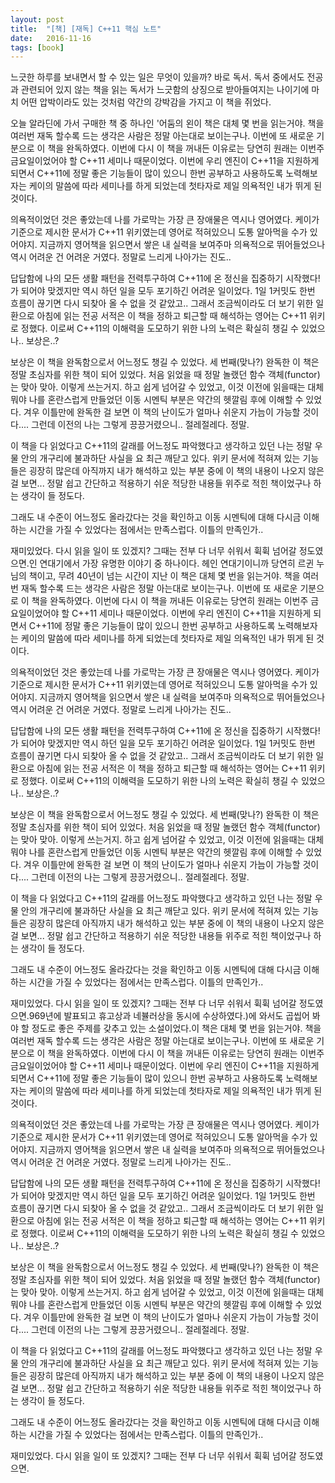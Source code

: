 ```yaml
---
layout: post
title:  "[책] [재독] C++11 핵심 노트"
date:   2016-11-16
tags: [book]
---
```


느긋한 하루를 보내면서 할 수 있는 일은 무엇이 있을까? 바로 독서. 독서 중에서도 전공과 관련되어 있지 않는 책을 읽는 독서가 느긋함의 상징으로 받아들여지는 나이기에 마치 어떤 압박이라도 있는 것처럼 약간의 강박감을 가지고 이 책을 쥐었다. 

  오늘 알라딘에 가서 구매한 책 중 하나인 '어둠의 왼이 책은 대체 몇 번을 읽는거야. 책을 여러번 재독 할수록 드는 생각은 사람은 정말 아는대로 보이는구나. 이번에 또 새로운 기분으로 이 책을 완독하였다. 이번에 다시 이 책을 꺼내든 이유로는 당연히 원래는 이번주 금요일이었어야 할 C++11 세미나 때문이었다. 이번에 우리 엔진이 C++11을 지원하게 되면서 C++11에 정말 좋은 기능들이 많이 있으니 한번 공부하고 사용하도록 노력해보자는 케이의 말씀에 따라 세미나를 하게 되었는데 첫타자로 제일 의욕적인 내가 뛰게 된 것이다. 

  의욕적이었던 것은 좋았는데 나를 가로막는 가장 큰 장애물은 역시나 영어였다. 케이가 기준으로 제시한 문서가 C++11 위키였는데 영어로 적혀있으니 도통 알아먹을 수가 있어야지. 지금까지 영어책을 읽으면서 쌓은 내 실력을 보여주마 의욕적으로 뛰어들었으나 역시 어려운 건 어려운 거였다. 정말로 느리게 나아가는 진도.. 

  답답함에 나의 모든 생활 패턴을 전력투구하여 C++11에 온 정신을 집중하기 시작했다! 가 되어야 맞겠지만 역시 하던 일을 모두 포기하긴 어려운 일이었다. 1일 1커밋도 한번 흐름이 끊기면 다시 되찾아 올 수 없을 것 같았고.. 그래서 조금씩이라도 더 보기 위한 일환으로 아침에 읽는 전공 서적은 이 책을 정하고 퇴근할 때 해석하는 영어는 C++11 위키로 정했다. 이로써 C++11의 이해력을 도모하기 위한 나의 노력은 확실히 챙길 수 있었으나.. 보상은..? 

  보상은 이 책을 완독함으로서 어느정도 챙길 수 있었다. 세 번째(맞나?) 완독한 이 책은 정말 초심자를 위한 책이 되어 있었다. 처음 읽었을 때 정말 놀랬던 함수 객체(functor)는 맞아 맞아. 이렇게 쓰는거지. 하고 쉽게 넘어갈 수 있었고, 이것 이전에 읽을때는 대체 뭐야 나를 혼란스럽게 만들었던 이동 시멘틱 부분은 약간의 헷깔림 후에 이해할 수 있었다. 겨우 이틀만에 완독한 걸 보면 이 책의 난이도가 얼마나 쉬운지 가늠이 가능할 것이다.... 그런데 이전의 나는 그렇게 끙끙거렸으니.. 절레절레다. 정말. 

  이 책을 다 읽었다고 C++11의 갈래를 어느정도 파악했다고 생각하고 있던 나는 정말 우물 안의 개구리에 불과하단 사실을 요 최근 깨닫고 있다. 위키 문서에 적혀져 있는 기능들은 굉장히 많은데 아직까지 내가 해석하고 있는 부분 중에 이 책의 내용이 나오지 않은 걸 보면... 정말 쉽고 간단하고 적용하기 쉬운 적당한 내용들 위주로 적힌 책이었구나 하는 생각이 들 정도다. 

  그래도 내 수준이 어느정도 올라갔다는 것을 확인하고 이동 시멘틱에 대해 다시금 이해하는 시간을 가질 수 있었다는 점에서는 만족스럽다. 이틀의 만족인가.. 

  재미있었다. 다시 읽을 일이 또 있겠지? 그때는 전부 다 너무 쉬워서 휙휙 넘어갈 정도였으면.인 연대기에서 가장 유명한 이야기 중 하나이다. 헤인 연대기이니까 당연히 르귄 누님의 책이고, 무려 40년이 넘는 시간이 지난 이 책은 대체 몇 번을 읽는거야. 책을 여러번 재독 할수록 드는 생각은 사람은 정말 아는대로 보이는구나. 이번에 또 새로운 기분으로 이 책을 완독하였다. 이번에 다시 이 책을 꺼내든 이유로는 당연히 원래는 이번주 금요일이었어야 할 C++11 세미나 때문이었다. 이번에 우리 엔진이 C++11을 지원하게 되면서 C++11에 정말 좋은 기능들이 많이 있으니 한번 공부하고 사용하도록 노력해보자는 케이의 말씀에 따라 세미나를 하게 되었는데 첫타자로 제일 의욕적인 내가 뛰게 된 것이다. 

  의욕적이었던 것은 좋았는데 나를 가로막는 가장 큰 장애물은 역시나 영어였다. 케이가 기준으로 제시한 문서가 C++11 위키였는데 영어로 적혀있으니 도통 알아먹을 수가 있어야지. 지금까지 영어책을 읽으면서 쌓은 내 실력을 보여주마 의욕적으로 뛰어들었으나 역시 어려운 건 어려운 거였다. 정말로 느리게 나아가는 진도.. 

  답답함에 나의 모든 생활 패턴을 전력투구하여 C++11에 온 정신을 집중하기 시작했다! 가 되어야 맞겠지만 역시 하던 일을 모두 포기하긴 어려운 일이었다. 1일 1커밋도 한번 흐름이 끊기면 다시 되찾아 올 수 없을 것 같았고.. 그래서 조금씩이라도 더 보기 위한 일환으로 아침에 읽는 전공 서적은 이 책을 정하고 퇴근할 때 해석하는 영어는 C++11 위키로 정했다. 이로써 C++11의 이해력을 도모하기 위한 나의 노력은 확실히 챙길 수 있었으나.. 보상은..? 

  보상은 이 책을 완독함으로서 어느정도 챙길 수 있었다. 세 번째(맞나?) 완독한 이 책은 정말 초심자를 위한 책이 되어 있었다. 처음 읽었을 때 정말 놀랬던 함수 객체(functor)는 맞아 맞아. 이렇게 쓰는거지. 하고 쉽게 넘어갈 수 있었고, 이것 이전에 읽을때는 대체 뭐야 나를 혼란스럽게 만들었던 이동 시멘틱 부분은 약간의 헷깔림 후에 이해할 수 있었다. 겨우 이틀만에 완독한 걸 보면 이 책의 난이도가 얼마나 쉬운지 가늠이 가능할 것이다.... 그런데 이전의 나는 그렇게 끙끙거렸으니.. 절레절레다. 정말. 

  이 책을 다 읽었다고 C++11의 갈래를 어느정도 파악했다고 생각하고 있던 나는 정말 우물 안의 개구리에 불과하단 사실을 요 최근 깨닫고 있다. 위키 문서에 적혀져 있는 기능들은 굉장히 많은데 아직까지 내가 해석하고 있는 부분 중에 이 책의 내용이 나오지 않은 걸 보면... 정말 쉽고 간단하고 적용하기 쉬운 적당한 내용들 위주로 적힌 책이었구나 하는 생각이 들 정도다. 

  그래도 내 수준이 어느정도 올라갔다는 것을 확인하고 이동 시멘틱에 대해 다시금 이해하는 시간을 가질 수 있었다는 점에서는 만족스럽다. 이틀의 만족인가.. 

  재미있었다. 다시 읽을 일이 또 있겠지? 그때는 전부 다 너무 쉬워서 휙휙 넘어갈 정도였으면.969년에 발표되고 휴고상과 네뷸러상을 동시에 수상하였다.)에 와서도 곱씹어 봐야 할 정도로 좋은 주제를 갖추고 있는 소설이었다.이 책은 대체 몇 번을 읽는거야. 책을 여러번 재독 할수록 드는 생각은 사람은 정말 아는대로 보이는구나. 이번에 또 새로운 기분으로 이 책을 완독하였다. 이번에 다시 이 책을 꺼내든 이유로는 당연히 원래는 이번주 금요일이었어야 할 C++11 세미나 때문이었다. 이번에 우리 엔진이 C++11을 지원하게 되면서 C++11에 정말 좋은 기능들이 많이 있으니 한번 공부하고 사용하도록 노력해보자는 케이의 말씀에 따라 세미나를 하게 되었는데 첫타자로 제일 의욕적인 내가 뛰게 된 것이다. 

  의욕적이었던 것은 좋았는데 나를 가로막는 가장 큰 장애물은 역시나 영어였다. 케이가 기준으로 제시한 문서가 C++11 위키였는데 영어로 적혀있으니 도통 알아먹을 수가 있어야지. 지금까지 영어책을 읽으면서 쌓은 내 실력을 보여주마 의욕적으로 뛰어들었으나 역시 어려운 건 어려운 거였다. 정말로 느리게 나아가는 진도.. 

  답답함에 나의 모든 생활 패턴을 전력투구하여 C++11에 온 정신을 집중하기 시작했다! 가 되어야 맞겠지만 역시 하던 일을 모두 포기하긴 어려운 일이었다. 1일 1커밋도 한번 흐름이 끊기면 다시 되찾아 올 수 없을 것 같았고.. 그래서 조금씩이라도 더 보기 위한 일환으로 아침에 읽는 전공 서적은 이 책을 정하고 퇴근할 때 해석하는 영어는 C++11 위키로 정했다. 이로써 C++11의 이해력을 도모하기 위한 나의 노력은 확실히 챙길 수 있었으나.. 보상은..? 

  보상은 이 책을 완독함으로서 어느정도 챙길 수 있었다. 세 번째(맞나?) 완독한 이 책은 정말 초심자를 위한 책이 되어 있었다. 처음 읽었을 때 정말 놀랬던 함수 객체(functor)는 맞아 맞아. 이렇게 쓰는거지. 하고 쉽게 넘어갈 수 있었고, 이것 이전에 읽을때는 대체 뭐야 나를 혼란스럽게 만들었던 이동 시멘틱 부분은 약간의 헷깔림 후에 이해할 수 있었다. 겨우 이틀만에 완독한 걸 보면 이 책의 난이도가 얼마나 쉬운지 가늠이 가능할 것이다.... 그런데 이전의 나는 그렇게 끙끙거렸으니.. 절레절레다. 정말. 

  이 책을 다 읽었다고 C++11의 갈래를 어느정도 파악했다고 생각하고 있던 나는 정말 우물 안의 개구리에 불과하단 사실을 요 최근 깨닫고 있다. 위키 문서에 적혀져 있는 기능들은 굉장히 많은데 아직까지 내가 해석하고 있는 부분 중에 이 책의 내용이 나오지 않은 걸 보면... 정말 쉽고 간단하고 적용하기 쉬운 적당한 내용들 위주로 적힌 책이었구나 하는 생각이 들 정도다. 

  그래도 내 수준이 어느정도 올라갔다는 것을 확인하고 이동 시멘틱에 대해 다시금 이해하는 시간을 가질 수 있었다는 점에서는 만족스럽다. 이틀의 만족인가.. 

  재미있었다. 다시 읽을 일이 또 있겠지? 그때는 전부 다 너무 쉬워서 휙휙 넘어갈 정도였으면.